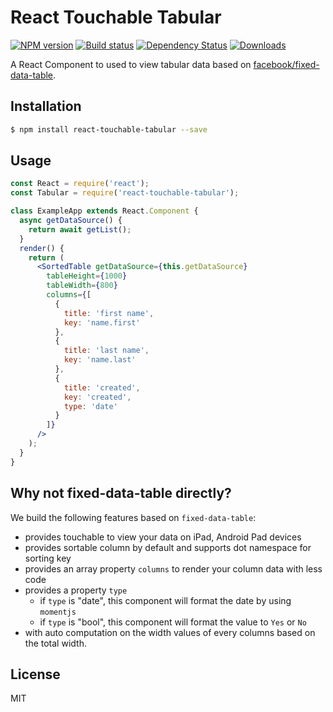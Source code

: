 
# React Touchable Tabular

[![NPM version][npm-image]][npm-url]
[![Build status][travis-image]][travis-url]
[![Dependency Status][david-image]][david-url]
[![Downloads][downloads-image]][downloads-url]

A React Component to used to view tabular data based on [facebook/fixed-data-table](https://github.com/facebook/fixed-data-table).

## Installation

```sh
$ npm install react-touchable-tabular --save
```

## Usage

```jsx
const React = require('react');
const Tabular = require('react-touchable-tabular');

class ExampleApp extends React.Component {
  async getDataSource() {
    return await getList();
  }
  render() {
    return (
      <SortedTable getDataSource={this.getDataSource}
        tableHeight={1000}
        tableWidth={800}
        columns={[
          {
            title: 'first name',
            key: 'name.first'
          },
          {
            title: 'last name',
            key: 'name.last'
          },
          {
            title: 'created',
            key: 'created',
            type: 'date'
          }
        ]}
      />
    );
  }
}
```

## Why not fixed-data-table directly?

We build the following features based on `fixed-data-table`:

- provides touchable to view your data on iPad, Android Pad devices
- provides sortable column by default and supports dot namespace for sorting key
- provides an array property `columns` to render your column data with less code
- provides a property `type`
  - if `type` is "date", this component will format the date by using `momentjs`
  - if `type` is "bool", this component will format the value to `Yes` or `No`
- with auto computation on the width values of every columns based on the total width.

## License

MIT

[npm-image]: https://img.shields.io/npm/v/react-touchable-tabular.svg?style=flat-square
[npm-url]: https://npmjs.org/package/react-touchable-tabular
[travis-image]: https://img.shields.io/travis/weflex/react-touchable-tabular.svg?style=flat-square
[travis-url]: https://travis-ci.org/weflex/react-touchable-tabular
[david-image]: http://img.shields.io/david/weflex/react-touchable-tabular.svg?style=flat-square
[david-url]: https://david-dm.org/weflex/react-touchable-tabular
[downloads-image]: http://img.shields.io/npm/dm/react-touchable-tabular.svg?style=flat-square
[downloads-url]: https://npmjs.org/package/react-touchable-tabular